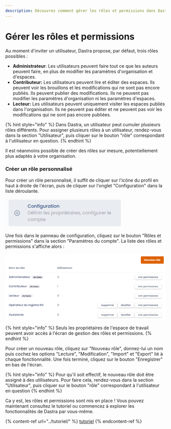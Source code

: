 ```yaml
---
description: Découvrez comment gérer les rôles et permissions dans Dastra.
---
```


# Gérer les rôles et permissions

Au moment d'inviter un utilisateur, Dastra propose, par défaut, trois rôles possibles :

* **Administrateur**: Les utilisateurs peuvent faire tout ce que les auteurs peuvent faire, en plus de modifier les paramètres d'organisation et d'espaces.
* **Contributeur:** Les utilisateurs peuvent lire et éditer des espaces. Ils peuvent voir les brouillons et les modifications qui ne sont pas encore publiés. Ils peuvent publier des modifications. Ils ne peuvent pas modifier les paramètres d'organisation ni les paramètres d'espaces.
* **Lecteur:** Les utilisateurs peuvent uniquement visiter les espaces publiés dans l'organisation. Ils ne peuvent pas éditer et ne peuvent pas voir les modifications qui ne sont pas encore publiées.

{% hint style="info" %}
Dans Dastra, un utilisateur peut cumuler plusieurs rôles différents. Pour assigner plusieurs rôles à un utilisateur, rendez-vous dans la section "Utilisateur", puis cliquer sur le bouton "rôle" correspondant à l'utilisateur en question.
{% endhint %}

Il est néanmoins possible de créer des rôles sur mesure, potentiellement plus adaptés à votre organisation.

### Créer un rôle personnalisé

Pour créer un rôle personnalisé, il suffit de cliquer sur l'icône du profil en haut à droite de l'écran,  puis de cliquer sur l'onglet "Configuration" dans la liste déroulante.

![](<../../.gitbook/assets/image (133).png>)

Une fois dans le panneau de configuration, cliquez sur le bouton "Rôles et permissions" dans la section "Paramètres du compte". La liste des rôles et permissions s'affiche alors :

![Les rôles "Opérateur du registre RH" et "Assistante" sont des rôles personnalisés](<../../.gitbook/assets/image (134).png>)

{% hint style="info" %}
Seuls les propriétaires de l'espace de travail peuvent avoir accès à l'écran de gestion des rôles et permissions.
{% endhint %}

Pour créer un nouveau rôle, cliquez sur "Nouveau rôle", donnez-lui un nom puis cochez les options "Lecture", "Modification", "Import" et "Export" lié à chaque fonctionnalité. Une fois terminé, cliquez sur le bouton "Enregistrer" en bas de l'écran.

{% hint style="info" %}
Pour qu'il soit effectif, le nouveau rôle doit être assigné à des utilisateurs. Pour faire cela, rendez-vous dans la section "Utilisateur", puis cliquer sur le bouton "rôle" correspondant à l'utilisateur en question
{% endhint %}

Ca y est, les rôles et permissions sont mis en place ! Vous pouvez maintenant consultez le tutoriel ou commencez à explorer les fonctionnalités de Dastra par vous-même.

{% content-ref url="../tutoriel/" %}
[tutoriel](../tutoriel/)
{% endcontent-ref %}



